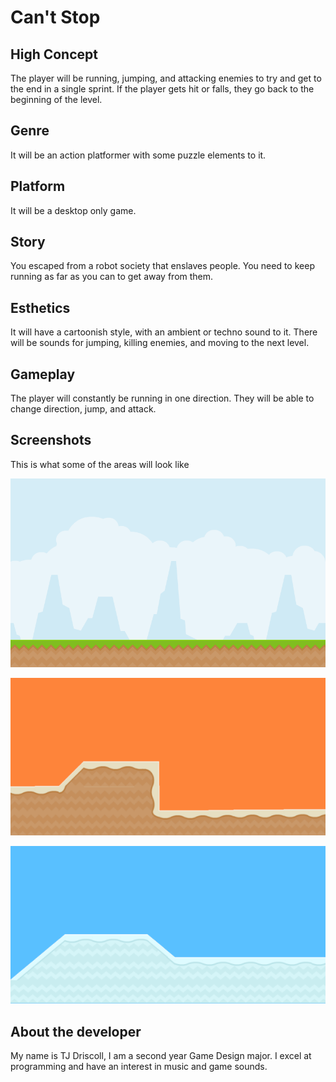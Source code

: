 # Can't Stop

## High Concept

The player will be running, jumping, and attacking enemies to try and get to the end in a single sprint. If the player gets hit or falls, they go back to the beginning of the level.

## Genre

It will be an action platformer with some puzzle elements to it.

## Platform

It will be a desktop only game.

## Story

You escaped from a robot society that enslaves people. You need to keep running as far as you can to get away from them.

## Esthetics

It will have a cartoonish style, with an ambient or techno sound to it. There will be sounds for jumping, killing enemies, and moving to the next level.

## Gameplay

The player will constantly be running in one direction. They will be able to change direction, jump, and attack.

## Screenshots

This is what some of the areas will look like

![alt text](https://github.com/TjMasta/IGME230/blob/master/background.png "Background")

![alt text](https://github.com/TjMasta/IGME230/blob/master/desert.png "Desert")

![alt text](https://github.com/TjMasta/IGME230/blob/master/tundra.png "Tundra")

## About the developer

My name is TJ Driscoll, I am a second year Game Design major. I excel at programming and have an interest in music and game sounds.
